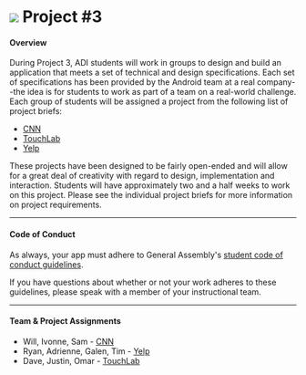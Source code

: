 # ![](https://ga-dash.s3.amazonaws.com/production/assets/logo-9f88ae6c9c3871690e33280fcf557f33.png) Project #3

#### Overview

During Project 3, ADI students will work in groups to design and build an application that meets a set of technical and design specifications. Each set of specifications has been provided by the Android team at a real company--the idea is for students to work as part of a team on a real-world challenge. Each group of students will be assigned a project from the following list of project briefs:  

* [CNN](CNN)
* [TouchLab](TouchLab)
* [Yelp](Yelp)

These projects have been designed to be fairly open-ended and will allow for a great deal of creativity with regard to design, implementation and interaction. Students will have approximately two and a half weeks to work on this project. Please see the individual project briefs for more information on project requirements.

---

#### Code of Conduct

As always, your app must adhere to General Assembly's [student code of conduct guidelines](https://ga-adi.gitbooks.io/adi-oreo/content/markdown/code-of-conduct.html).

If you have questions about whether or not your work adheres to these guidelines, please speak with a member of your instructional team.

---

#### Team & Project Assignments

- Will, Ivonne, Sam - [CNN](CNN)
- Ryan, Adrienne, Galen, Tim - [Yelp](Yelp)
- Dave, Justin, Omar  - [TouchLab](TouchLab)
